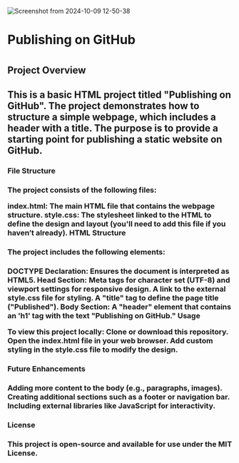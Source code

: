 ![Screenshot from 2024-10-09 12-50-38](https://github.com/user-attachments/assets/dd0f18c0-35e6-4a9f-a9c8-0b75a78c5ac6)


<h1>Publishing on GitHub<h1>

<h2>Project Overview<h2>
This is a basic HTML project titled "Publishing on GitHub". The project demonstrates how to structure a simple webpage, which includes a header with a title. The purpose is to provide a starting point for publishing a static website on GitHub.

<h3>File Structure<h3>
The project consists of the following files:

index.html: The main HTML file that contains the webpage structure.
style.css: The stylesheet linked to the HTML to define the design and layout (you'll need to add this file if you haven’t already).
HTML Structure


<h3>The project includes the following elements:<h3>

DOCTYPE Declaration: Ensures the document is interpreted as HTML5.
Head Section:
Meta tags for character set (UTF-8) and viewport settings for responsive design.
A link to the external style.css file for styling.
A "title" tag to define the page title ("Published").
Body Section:
A "header" element that contains an 'h1' tag with the text "Publishing on GitHub."
Usage

To view this project locally:
Clone or download this repository.
Open the index.html file in your web browser.
Add custom styling in the style.css file to modify the design.

<h3>Future Enhancements<h3>
Adding more content to the body (e.g., paragraphs, images).
Creating additional sections such as a footer or navigation bar.
Including external libraries like JavaScript for interactivity.

<h3>License<h3>
This project is open-source and available for use under the MIT License.

